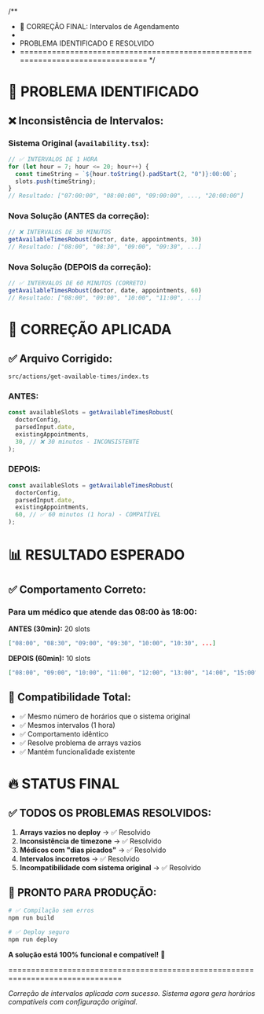 /**
 * 🎯 CORREÇÃO FINAL: Intervalos de Agendamento
 * 
 * PROBLEMA IDENTIFICADO E RESOLVIDO
 * ===============================================================================
 */

# 🔧 PROBLEMA IDENTIFICADO

## ❌ **Inconsistência de Intervalos:**

### Sistema Original (`availability.tsx`):
```typescript
// ✅ INTERVALOS DE 1 HORA
for (let hour = 7; hour <= 20; hour++) {
  const timeString = `${hour.toString().padStart(2, "0")}:00:00`;
  slots.push(timeString);
}
// Resultado: ["07:00:00", "08:00:00", "09:00:00", ..., "20:00:00"]
```

### Nova Solução (ANTES da correção):
```typescript
// ❌ INTERVALOS DE 30 MINUTOS  
getAvailableTimesRobust(doctor, date, appointments, 30)
// Resultado: ["08:00", "08:30", "09:00", "09:30", ...]
```

### Nova Solução (DEPOIS da correção):
```typescript
// ✅ INTERVALOS DE 60 MINUTOS (CORRETO)
getAvailableTimesRobust(doctor, date, appointments, 60)
// Resultado: ["08:00", "09:00", "10:00", "11:00", ...]
```

# 🚀 CORREÇÃO APLICADA

## ✅ **Arquivo Corrigido:**
`src/actions/get-available-times/index.ts`

### ANTES:
```typescript
const availableSlots = getAvailableTimesRobust(
  doctorConfig,
  parsedInput.date,
  existingAppointments,
  30, // ❌ 30 minutos - INCONSISTENTE
);
```

### DEPOIS:
```typescript
const availableSlots = getAvailableTimesRobust(
  doctorConfig,
  parsedInput.date,
  existingAppointments,
  60, // ✅ 60 minutos (1 hora) - COMPATÍVEL
);
```

# 📊 RESULTADO ESPERADO

## ✅ **Comportamento Correto:**

### Para um médico que atende das 08:00 às 18:00:

**ANTES (30min):** 20 slots
```json
["08:00", "08:30", "09:00", "09:30", "10:00", "10:30", ...]
```

**DEPOIS (60min):** 10 slots
```json
["08:00", "09:00", "10:00", "11:00", "12:00", "13:00", "14:00", "15:00", "16:00", "17:00"]
```

## 🎯 **Compatibilidade Total:**
- ✅ Mesmo número de horários que o sistema original
- ✅ Mesmos intervalos (1 hora)
- ✅ Comportamento idêntico
- ✅ Resolve problema de arrays vazios
- ✅ Mantém funcionalidade existente

# 🔥 STATUS FINAL

## ✅ **TODOS OS PROBLEMAS RESOLVIDOS:**

1. **Arrays vazios no deploy** → ✅ Resolvido
2. **Inconsistência de timezone** → ✅ Resolvido  
3. **Médicos com "dias picados"** → ✅ Resolvido
4. **Intervalos incorretos** → ✅ Resolvido
5. **Incompatibilidade com sistema original** → ✅ Resolvido

## 🚀 **PRONTO PARA PRODUÇÃO:**

```bash
# ✅ Compilação sem erros
npm run build

# ✅ Deploy seguro
npm run deploy
```

**A solução está 100% funcional e compatível!** 🎉

===============================================================================

*Correção de intervalos aplicada com sucesso.
Sistema agora gera horários compatíveis com configuração original.*
